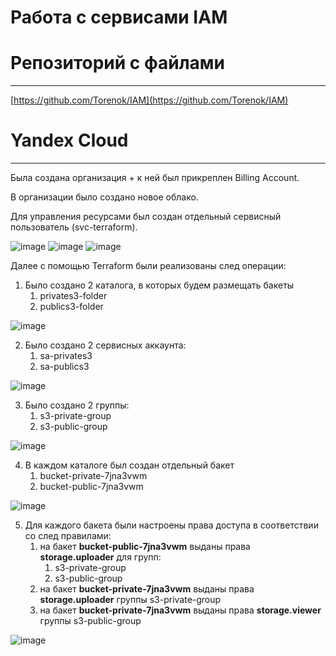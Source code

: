 # Работа с сервисами IAM

# Репозиторий с файлами

---

[https://github.com/Torenok/IAM](https://github.com/Torenok/IAM)

# Yandex Cloud

---

Была создана организация + к ней был прикреплен Billing Account. 

В организации было создано новое облако.  

Для управления ресурсами был создан отдельный сервисный пользователь (svc-terraform).  

![image](https://github.com/Torenok/IAM/assets/63847050/567e780a-16e4-4fff-8486-3c75eaa1c5fa)
![image](https://github.com/Torenok/IAM/assets/63847050/7f74e4df-00cf-4620-b435-e5e11d03b163)
![image](https://github.com/Torenok/IAM/assets/63847050/5eff826e-7393-4f22-8302-0836330c8652)


Далее с помощью Terraform были реализованы след операции:

1. Было создано 2 каталога, в которых будем размещать бакеты
    1. privates3-folder
    2. publics3-folder
    
![image](https://github.com/Torenok/IAM/assets/63847050/3845c480-a08b-4eea-9879-eed573ca2863)

    
2. Было создано 2 сервисных аккаунта:
    1. sa-privates3
    2. sa-publics3
    
![image](https://github.com/Torenok/IAM/assets/63847050/c5904305-533c-412f-b35e-217b442999f1)

    
3. Было создано 2 группы:
    1. s3-private-group
    2. s3-public-group
    
![image](https://github.com/Torenok/IAM/assets/63847050/0555e943-f0c2-4482-8436-42ed9ada4d93)

    
4. В каждом каталоге был создан отдельный бакет
    1. bucket-private-7jna3vwm
    2. bucket-public-7jna3vwm
    
![image](https://github.com/Torenok/IAM/assets/63847050/bde225b0-bbe1-45b1-af8a-f05c4fe2ec33)

    
5. Для каждого бакета были настроены права доступа в соответствии со след правилами:
    1. на бакет **bucket-public-7jna3vwm** выданы права **storage.uploader** для групп:
        1. s3-private-group
        2. s3-public-group
    2. на бакет **bucket-private-7jna3vwm** выданы права **storage.uploader** группы s3-private-group
    3. на бакет **bucket-private-7jna3vwm** выданы права **storage.viewer** группы s3-public-group
    
![image](https://github.com/Torenok/IAM/assets/63847050/3cec9705-a3ef-4e91-abee-5f72f0ed265c)

